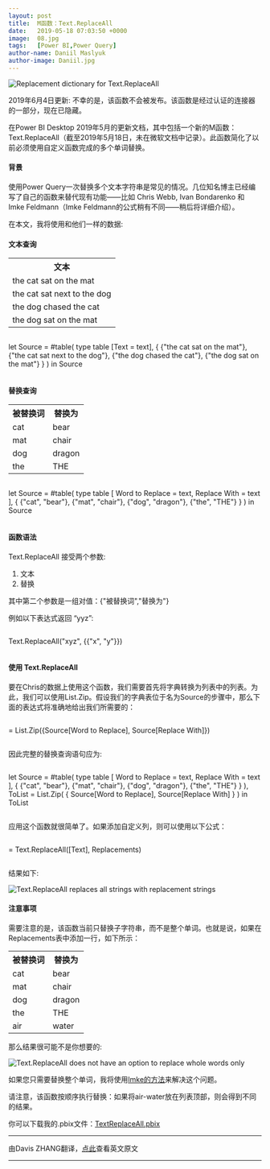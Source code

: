 ```yaml
---
layout: post
title:  M函数：Text.ReplaceAll
date:   2019-05-18 07:03:50 +0000
image:  08.jpg
tags:   [Power BI,Power Query]
author-name: Daniil Maslyuk
author-image: Daniil.jpg
---
```


![Replacement dictionary for Text.ReplaceAll](https://img-blog.csdnimg.cn/20191208153340999.png?x-oss-process=image/watermark,type_ZmFuZ3poZW5naGVpdGk,shadow_10,text_d3d3LmQtYmkudGVjaA==,size_16,color_FFFFFF,t_70)

2019年6月4日更新: 不幸的是，该函数不会被发布。该函数是经过认证的连接器的一部分，现在已隐藏。

在Power BI Desktop 2019年5月的更新文档，其中包括一个新的M函数：Text.ReplaceAll（截至2019年5月18日，未在微软文档中记录）。此函数简化了以前必须使用自定义函数完成的多个单词替换。

#### 背景

使用Power Query一次替换多个文本字符串是常见的情况。几位知名博主已经编写了自己的函数来替代现有功能——比如 Chris Webb, Ivan Bondarenko 和 Imke Feldmann（Imke Feldmann的公式稍有不同——稍后将详细介绍）。

在本文，我将使用和他们一样的数据:

#### 文本查询

<div class="table-container">
    <table>
        <tr><th>文本</th>
        <tr><td>the cat sat on the mat</td>
        <tr><td>the cat sat next to the dog</td>
        <tr><td>the dog chased the cat</td>
        <tr><td>the dog sat on the mat</td>
    </table>
</div>

>```Python
let
    Source = #table(
        type table [Text = text],
        {
            {"the cat sat on the mat"},
            {"the cat sat next to the dog"},
            {"the dog chased the cat"},
            {"the dog sat on the mat"}
        }
    )
in
    Source
>```

#### 替换查询

<div class="table-container">
  <table>
    <tr><th>被替换词</th><th>替换为</th>
    <tr><td>cat</td><td>bear</td>
    <tr><td>mat</td><td>chair</td>
    <tr><td>dog</td><td>dragon</td>
    <tr><td>the</td><td>THE</td>
  </table>
</div>

>```Python
let
    Source = #table(
        type table [
            Word to Replace = text,
            Replace With = text
        ],
        {
            {"cat", "bear"},
            {"mat", "chair"},
            {"dog", "dragon"},
            {"the", "THE"}
        }
    )
in
    Source
>```

#### 函数语法

Text.ReplaceAll 接受两个参数:

1. 文本
2. 替换

其中第二个参数是一组对值：{"被替换词","替换为"}

例如以下表达式返回 “yyz”:

>```Python
Text.ReplaceAll("xyz", {{"x", "y"}})
>```

#### 使用 Text.ReplaceAll

要在Chris的数据上使用这个函数，我们需要首先将字典转换为列表中的列表。为此，我们可以使用List.Zip。假设我们的字典表位于名为Source的步骤中，那么下面的表达式将准确地给出我们所需要的：

>```Python
= List.Zip({Source[Word to Replace], Source[Replace With]})
>```

因此完整的替换查询语句应为:

>```Python
let
        Source = #table(
        type table [
            Word to Replace = text,
            Replace With = text
        ],
        {
            {"cat", "bear"},
            {"mat", "chair"},
            {"dog", "dragon"},
            {"the", "THE"}
        }
    ),
    ToList = List.Zip(
        {
            Source[Word to Replace],
            Source[Replace With]
        }
    )
in
    ToList
>```

应用这个函数就很简单了。如果添加自定义列，则可以使用以下公式：

>```Python
= Text.ReplaceAll([Text], Replacements)
>```

结果如下:

![Text.ReplaceAll replaces all strings with replacement strings](https://img-blog.csdnimg.cn/20191208153435886.png?x-oss-process=image/watermark,type_ZmFuZ3poZW5naGVpdGk,shadow_10,text_d3d3LmQtYmkudGVjaA==,size_16,color_FFFFFF,t_70)

#### 注意事项

需要注意的是，该函数当前只替换子字符串，而不是整个单词。也就是说，如果在Replacements表中添加一行，如下所示：

<div class="table-container">
  <table>
    <tr><th>被替换词</th><th>替换为</th>
    <tr><td>cat</td><td>bear</td>
    <tr><td>mat</td><td>chair</td>
    <tr><td>dog</td><td>dragon</td>
    <tr><td>the</td><td>THE</td>
    <tr><td>air</td><td>water</td>
  </table>
</div>

那么结果很可能不是你想要的:

![Text.ReplaceAll does not have an option to replace whole words only](https://img-blog.csdnimg.cn/20191208153449672.png?x-oss-process=image/watermark,type_ZmFuZ3poZW5naGVpdGk,shadow_10,text_d3d3LmQtYmkudGVjaA==,size_16,color_FFFFFF,t_70)

如果您只需要替换整个单词，我将使用[Imke的方法](https://www.thebiccountant.com/2016/05/22/multiple-replacements-in-power-bi-and-power-query/)来解决这个问题。

请注意，该函数按顺序执行替换：如果将air-water放在列表顶部，则会得到不同的结果。

你可以下载我的.pbix文件：[TextReplaceAll.pbix](https://1drv.ms/u/s!Arstm99Oom00gdx_HrAm85o3brqjmw)

----------------------
由Davis ZHANG翻译，[点此](https://xxlbi.com/blog/text-replaceall/)查看英文原文

----------------------